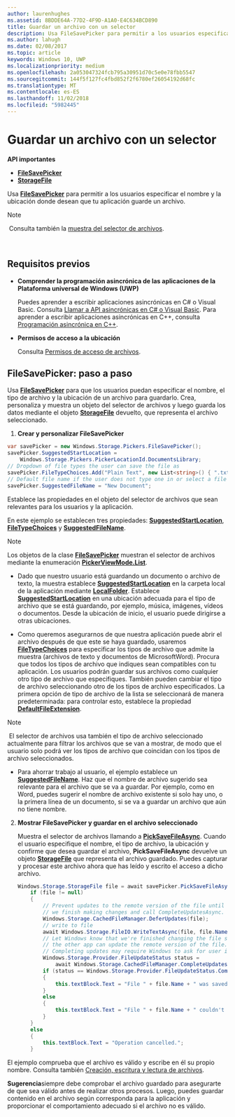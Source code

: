```yaml
---
author: laurenhughes
ms.assetid: 8BDDE64A-77D2-4F9D-A1A0-E4C634BCD890
title: Guardar un archivo con un selector
description: Usa FileSavePicker para permitir a los usuarios especificar el nombre y la ubicación donde desean que tu aplicación guarde un archivo.
ms.author: lahugh
ms.date: 02/08/2017
ms.topic: article
keywords: Windows 10, UWP
ms.localizationpriority: medium
ms.openlocfilehash: 2a053047324fcb795a30951d70c5e0e78fbb5547
ms.sourcegitcommit: 144f5f127fc4fbd852f2f6780ef26054192d68fc
ms.translationtype: MT
ms.contentlocale: es-ES
ms.lasthandoff: 11/02/2018
ms.locfileid: "5982445"
---
```

# <a name="save-a-file-with-a-picker"></a>Guardar un archivo con un selector

**API importantes**

-   [**FileSavePicker**](https://msdn.microsoft.com/library/windows/apps/br207871)
-   [**StorageFile**](https://msdn.microsoft.com/library/windows/apps/br227171)

Usa [**FileSavePicker**](https://msdn.microsoft.com/library/windows/apps/br207871) para permitir a los usuarios especificar el nombre y la ubicación donde desean que tu aplicación guarde un archivo.

> [!NOTE]
> Consulta también la [muestra del selector de archivos](http://go.microsoft.com/fwlink/p/?linkid=619994).

 

## <a name="prerequisites"></a>Requisitos previos


-   **Comprender la programación asincrónica de las aplicaciones de la Plataforma universal de Windows (UWP)**

    Puedes aprender a escribir aplicaciones asincrónicas en C# o Visual Basic. Consulta [Llamar a API asincrónicas en C# o Visual Basic](https://msdn.microsoft.com/library/windows/apps/mt187337). Para aprender a escribir aplicaciones asincrónicas en C++, consulta [Programación asincrónica en C++](https://msdn.microsoft.com/library/windows/apps/mt187334).

-   **Permisos de acceso a la ubicación**

    Consulta [Permisos de acceso de archivos](file-access-permissions.md).

## <a name="filesavepicker-step-by-step"></a>FileSavePicker: paso a paso

Usa [**FileSavePicker**](https://msdn.microsoft.com/library/windows/apps/br207871) para que los usuarios puedan especificar el nombre, el tipo de archivo y la ubicación de un archivo para guardarlo. Crea, personaliza y muestra un objeto del selector de archivos y luego guarda los datos mediante el objeto [**StorageFile**](https://msdn.microsoft.com/library/windows/apps/br227171) devuelto, que representa el archivo seleccionado.

1.  **Crear y personalizar FileSavePicker**

```cs
var savePicker = new Windows.Storage.Pickers.FileSavePicker();
savePicker.SuggestedStartLocation =
    Windows.Storage.Pickers.PickerLocationId.DocumentsLibrary;
// Dropdown of file types the user can save the file as
savePicker.FileTypeChoices.Add("Plain Text", new List<string>() { ".txt" });
// Default file name if the user does not type one in or select a file to replace
savePicker.SuggestedFileName = "New Document";
```

Establece las propiedades en el objeto del selector de archivos que sean relevantes para los usuarios y la aplicación.

En este ejemplo se establecen tres propiedades: [**SuggestedStartLocation**](https://msdn.microsoft.com/library/windows/apps/br207880), [**FileTypeChoices**](https://msdn.microsoft.com/library/windows/apps/br207875) y [**SuggestedFileName**](https://msdn.microsoft.com/library/windows/apps/br207878).

> [!NOTE]
>Los objetos de la clase [**FileSavePicker**](https://msdn.microsoft.com/library/windows/apps/br207871) muestran el selector de archivos mediante la enumeración [**PickerViewMode.List**](https://msdn.microsoft.com/library/windows/apps/br207891).
     
- Dado que nuestro usuario está guardando un documento o archivo de texto, la muestra establece [**SuggestedStartLocation**](https://msdn.microsoft.com/library/windows/apps/br207880) en la carpeta local de la aplicación mediante [**LocalFolder**](https://msdn.microsoft.com/library/windows/apps/br241621). Establece [**SuggestedStartLocation**](https://msdn.microsoft.com/library/windows/apps/br207854) en una ubicación adecuada para el tipo de archivo que se está guardando, por ejemplo, música, imágenes, vídeos o documentos. Desde la ubicación de inicio, el usuario puede dirigirse a otras ubicaciones.

- Como queremos asegurarnos de que nuestra aplicación puede abrir el archivo después de que este se haya guardado, usaremos [**FileTypeChoices**](https://msdn.microsoft.com/library/windows/apps/br207875) para especificar los tipos de archivo que admite la muestra (archivos de texto y documentos de MicrosoftWord). Procura que todos los tipos de archivo que indiques sean compatibles con tu aplicación. Los usuarios podrán guardar sus archivos como cualquier otro tipo de archivo que especifiques. También pueden cambiar el tipo de archivo seleccionando otro de los tipos de archivo especificados. La primera opción de tipo de archivo de la lista se seleccionará de manera predeterminada: para controlar esto, establece la propiedad [**DefaultFileExtension**](https://msdn.microsoft.com/library/windows/apps/br207873).

> [!NOTE]
> El selector de archivos usa también el tipo de archivo seleccionado actualmente para filtrar los archivos que se van a mostrar, de modo que el usuario solo podrá ver los tipos de archivo que coincidan con los tipos de archivo seleccionados.

- Para ahorrar trabajo al usuario, el ejemplo establece un [**SuggestedFileName**](https://msdn.microsoft.com/library/windows/apps/br207878). Haz que el nombre de archivo sugerido sea relevante para el archivo que se va a guardar. Por ejemplo, como en Word, puedes sugerir el nombre de archivo existente si solo hay uno, o la primera línea de un documento, si se va a guardar un archivo que aún no tiene nombre.

2.  **Mostrar FileSavePicker y guardar en el archivo seleccionado**

    Muestra el selector de archivos llamando a [**PickSaveFileAsync**](https://msdn.microsoft.com/library/windows/apps/br207876). Cuando el usuario especifique el nombre, el tipo de archivo, la ubicación y confirme que desea guardar el archivo, **PickSaveFileAsync** devuelve un objeto [**StorageFile**](https://msdn.microsoft.com/library/windows/apps/br227171) que representa el archivo guardado. Puedes capturar y procesar este archivo ahora que has leído y escrito el acceso a dicho archivo.

    ```cs
    Windows.Storage.StorageFile file = await savePicker.PickSaveFileAsync();
        if (file != null)
        {
            // Prevent updates to the remote version of the file until
            // we finish making changes and call CompleteUpdatesAsync.
            Windows.Storage.CachedFileManager.DeferUpdates(file);
            // write to file
            await Windows.Storage.FileIO.WriteTextAsync(file, file.Name);
            // Let Windows know that we're finished changing the file so
            // the other app can update the remote version of the file.
            // Completing updates may require Windows to ask for user input.
            Windows.Storage.Provider.FileUpdateStatus status =
                await Windows.Storage.CachedFileManager.CompleteUpdatesAsync(file);
            if (status == Windows.Storage.Provider.FileUpdateStatus.Complete)
            {
                this.textBlock.Text = "File " + file.Name + " was saved.";
            }
            else
            {
                this.textBlock.Text = "File " + file.Name + " couldn't be saved.";
            }
        }
        else
        {
            this.textBlock.Text = "Operation cancelled.";
        }
    ```

El ejemplo comprueba que el archivo es válido y escribe en él su propio nombre. Consulta también [Creación, escritura y lectura de archivos](quickstart-reading-and-writing-files.md).

**Sugerencia**siempre debe comprobar el archivo guardado para asegurarte de que sea válido antes de realizar otros procesos. Luego, puedes guardar contenido en el archivo según corresponda para la aplicación y proporcionar el comportamiento adecuado si el archivo no es válido.

